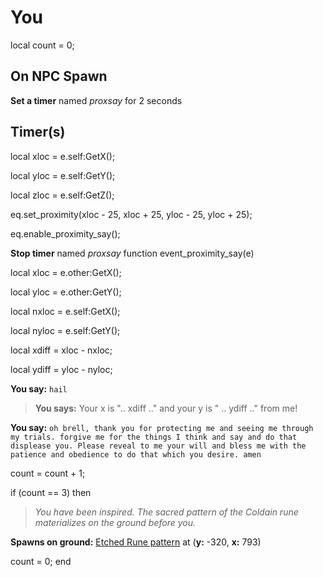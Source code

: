 # You
local count = 0;

## On NPC Spawn

**Set a timer** named *proxsay* for 2 seconds
## Timer(s)

local xloc = e.self:GetX();

local yloc = e.self:GetY();

local zloc = e.self:GetZ();

eq.set_proximity(xloc - 25, xloc + 25, yloc - 25, yloc + 25);

eq.enable_proximity_say();

**Stop timer** named *proxsay*
function event_proximity_say(e)

local xloc = e.other:GetX();

local yloc = e.other:GetY();

local nxloc = e.self:GetX();

local nyloc = e.self:GetY();

local xdiff = xloc - nxloc;

local ydiff = yloc - nyloc;

**You say:** `hail`



>**You says:** Your x is ".. xdiff .." and your y is " .. ydiff .." from me!



**You say:** `oh brell, thank you for protecting me and seeing me through my trials. forgive me for the things I think and say and do that displease you. Please reveal to me your will and bless me with the patience and obedience to do that which you desire. amen`



count = count + 1;



if (count == 3) then


>*You have been inspired. The sacred pattern of the Coldain rune materializes on the ground before you.*


**Spawns on ground:**  [Etched Rune pattern](/item/1855) at (**y:** -320, **x:** 793)


count = 0;
end


